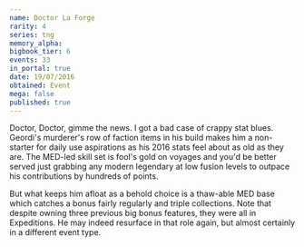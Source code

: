 ```yaml
---
name: Doctor La Forge
rarity: 4
series: tng
memory_alpha:
bigbook_tier: 6
events: 33
in_portal: true
date: 19/07/2016
obtained: Event
mega: false
published: true
---
```


Doctor, Doctor, gimme the news. I got a bad case of crappy stat blues. Geordi's murderer's row of faction items in his build makes him a non-starter for daily use aspirations as his 2016 stats feel about as old as they are. The MED-led skill set is fool's gold on voyages and you'd be better served just grabbing any modern legendary at low fusion levels to outpace his contributions by hundreds of points.

But what keeps him afloat as a behold choice is a thaw-able MED base which catches a bonus fairly regularly and triple collections. Note that despite owning three previous big bonus features, they were all in Expeditions. He may indeed resurface in that role again, but almost certainly in a different event type.
